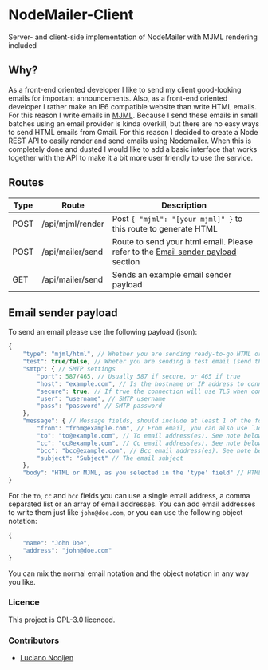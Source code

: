 # NodeMailer-Client

Server- and client-side implementation of NodeMailer with MJML rendering included

## Why?

As a front-end oriented developer I like to send my client good-looking emails for important announcements. Also, as a front-end oriented developer I rather make an IE6 compatible website than write HTML emails. For this reason I write emails in [MJML](https://mjml.io). Because I send these emails in small batches using an email provider is kinda overkill, but there are no easy ways to send HTML emails from Gmail. For this reason I decided to create a Node REST API to easily render and send emails using Nodemailer. When this is completely done and dusted I would like to add a basic interface that works together with the API to make it a bit more user friendly to use the service.

## Routes

Type | Route                | Description
-----|----------------------|------------------
POST | /api/mjml/render     | Post `{ "mjml": "[your mjml]" }` to this route to generate HTML
POST | /api/mailer/send     | Route to send your html email. Please refer to the [Email sender payload](#email-sender-payload) section
GET  | /api/mailer/send     | Sends an example email sender payload

## Email sender payload

To send an email please use the following payload (json):

```js
{
    "type": "mjml/html", // Whether you are sending ready-to-go HTML or if you want MJML rendered first
    "test": true/false, // Wheter you are sending a test email (send the email to the reply-to address) or if you want to send it to the receipients
    "smtp": { // SMTP settings
        "port": 587/465, // Usually 587 if secure, or 465 if true
        "host": "example.com", // Is the hostname or IP address to connect to
        "secure": true, // If true the connection will use TLS when connecting to server. If false (the default) then TLS is used if server supports the STARTTLS extension. In most cases set this value to true if you are connecting to port 465. For port 587 or 25 keep it false
        "user": "username", // SMTP username
        "pass": "password" // SMTP password
    },
    "message": { // Message fields, should include at least 1 of the following fields: to, cc and/or bcc
        "from": "from@example.com", // From email, you can also use `John Doe <john@doe.com>`
        "to": "to@example.com", // To email address(es). See note below for more info
        "cc": "cc@example.com", // Cc email address(es). See note below for more info
        "bcc": "bcc@example.com", // Bcc email address(es). See note below for more info
        "subject": "Subject" // The email subject
    },
    "body": "HTML or MJML, as you selected in the 'type' field" // HTML or MJML string
}
```

For the `to`, `cc` and `bcc` fields you can use a single email address, a comma separated list or an array of email addresses. You can add email addresses to write them just like `john@doe.com`, or you can use the following object notation:

```js
{
    "name": "John Doe",
    "address": "john@doe.com"
}
```

You can mix the normal email notation and the object notation in any way you like.

### Licence

This project is GPL-3.0 licenced.

### Contributors

* [Luciano Nooijen](https://github.com/lucianonooijen)